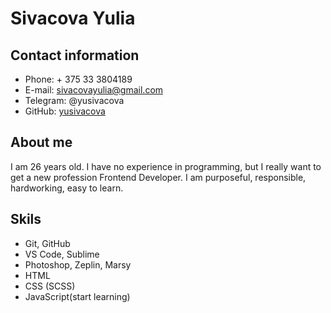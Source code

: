 # Sivacova Yulia
## Contact information
* Phone: + 375 33 3804189
* E-mail: sivacovayulia@gmail.com
* Telegram: @yusivacova
* GitHub: [yusivacova](https://github.com/yusivacova)
## About me
I am 26 years old. I have no experience in programming, but I really want to get a new profession Frontend Developer. I am purposeful, responsible, hardworking, easy to learn.
## Skils
* Git, GitHub
* VS Code, Sublime
* Photoshop, Zeplin, Marsy
* HTML
* CSS (SCSS)
* JavaScript(start learning)
